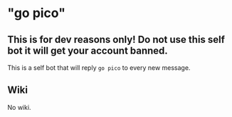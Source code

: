 # "go pico"

## This is for dev reasons only! Do not use this self bot it will get your account banned.

This is a self bot that will reply `go pico` to every new message.

## Wiki

No wiki.